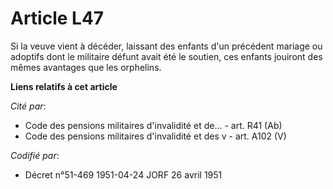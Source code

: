 # Article L47

Si la veuve vient à décéder, laissant des enfants d'un précédent mariage ou adoptifs dont le militaire défunt avait été le
soutien, ces enfants jouiront des mêmes avantages que les orphelins.

**Liens relatifs à cet article**

_Cité par_:

  - Code des pensions militaires d'invalidité et de... - art. R41 (Ab)
  - Code des pensions militaires d'invalidité et des v - art. A102 (V)

_Codifié par_:

  - Décret n°51-469 1951-04-24 JORF 26 avril 1951
